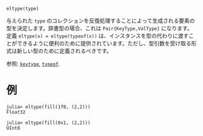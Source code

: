 ```
eltype(type)
```

与えられた `type` のコレクションを反復処理することによって生成される要素の型を決定します。辞書型の場合、これは `Pair{KeyType,ValType}` になります。定義 `eltype(x) = eltype(typeof(x))` は、インスタンスを型の代わりに渡すことができるように便利のために提供されています。ただし、型引数を受け取る形式は新しい型のために定義されるべきです。

参照: [`keytype`](@ref), [`typeof`](@ref).

# 例

```jldoctest
julia> eltype(fill(1f0, (2,2)))
Float32

julia> eltype(fill(0x1, (2,2)))
UInt8
```
